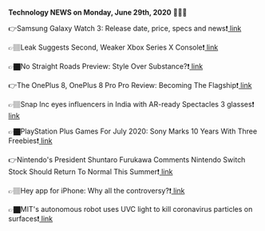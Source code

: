 <b>Technology NEWS on Monday, June 29th, 2020</b> 📡📡📡 

👉Samsung Galaxy Watch 3: Release date, price, specs and news❗️<a href='https://techblock.club/?p=5669'> link</a>

👉🏽Leak Suggests Second, Weaker Xbox Series X Console❗️<a href='https://techblock.club/?p=5671'> link</a>

👉🏿No Straight Roads Preview: Style Over Substance?❗️<a href='https://techblock.club/?p=5673'> link</a>

👉The OnePlus 8, OnePlus 8 Pro Pro Review: Becoming The Flagship❗️<a href='https://techblock.club/?p=5675'> link</a>

👉🏽Snap Inc eyes influencers in India with AR-ready Spectacles 3 glasses❗️<a href='https://techblock.club/?p=5677'> link</a>

👉🏿PlayStation Plus Games For July 2020: Sony Marks 10 Years With Three Freebies❗️<a href='https://techblock.club/?p=5679'> link</a>

👉Nintendo's President Shuntaro Furukawa Comments Nintendo Switch Stock Should Return To Normal This Summer❗️<a href='https://techblock.club/?p=5681'> link</a>

👉🏽Hey app for iPhone: Why all the controversy?❗️<a href='https://techblock.club/?p=5683'> link</a>

👉🏿MIT's autonomous robot uses UVC light to kill coronavirus particles on surfaces❗️<a href='https://techblock.club/?p=5685'> link</a>

